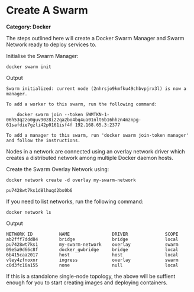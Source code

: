 # Create A Swarm

__Category: Docker__

The steps outlined here will create a Docker Swarm Manager and Swarm Network ready to deploy services to.

Initialise the Swarm Manager:

```
docker swarm init
```

Output 

```
Swarm initialized: current node (2nhrsjo9kmfku49chbvpjrx3l) is now a manager.

To add a worker to this swarm, run the following command:

    docker swarm join --token SWMTKN-1-06h53q2zo0guv90z8i22qa2bo4bq4ua01nlt6b16hhzn4mznpg-61safdie7gzli42p0161isf4f 192.168.65.3:2377

To add a manager to this swarm, run 'docker swarm join-token manager' and follow the instructions.
```

Nodes in a network are connected using an overlay network driver which creates a distributed network among multiple Docker daemon hosts.

Create the Swarm Overlay Network using:

```
docker network create -d overlay my-swarm-network
```

```
pu7428wt7ks1d8lhuqd2bs0b6
```

If you need to list networks, run the following command:

```
docker network ls
```

Output

```
NETWORK ID          NAME                DRIVER              SCOPE
ab2fff7ddd84        bridge              bridge              local
pu7428wt7ks1        my-swarm-network    overlay             swarm
09e5a9d66c8f        docker_gwbridge     bridge              local
6b415caa2017        host                host                local
vley4zfnoxnr        ingress             overlay             swarm
c0d3fc16a155        none                null                local
```

If this is a standalone single-node topology, the above will be suffient enough for you to start creating images and deploying containers.